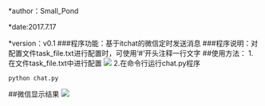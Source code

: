 *author：Small_Pond

*date:2017.7.17

*version：v0.1
###程序功能：基于itchat的微信定时发送消息
###程序说明：对配置文件task_file.txt进行配置时，可使用‘#’开头注释一行文字
##使用方法：
1.在文件task_file.txt中进行配置
![](http://i.imgur.com/cu9WGIR.png)
2.在命令行运行chat.py程序
	
	python chat.py 
##微信显示结果
![](http://i.imgur.com/nkauloR.png)

